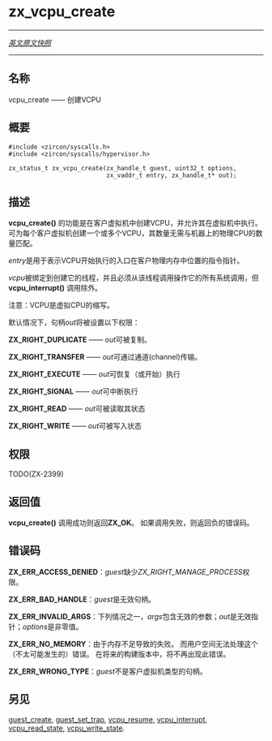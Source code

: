 # zx_vcpu_create
---

[*英文原文快照*](https://github.com/fuchsia-mirror/zircon/blob/18df557635b5b32816f0236ce8ee64d38bf42188/docs/syscalls/vcpu_create.md)

---
<!-- ## NAME -->
## 名称

<!-- vcpu_create - create a VCPU -->
vcpu_create —— 创建VCPU

<!-- ## SYNOPSIS -->
## 概要

```
#include <zircon/syscalls.h>
#include <zircon/syscalls/hypervisor.h>

zx_status_t zx_vcpu_create(zx_handle_t guest, uint32_t options,
                           zx_vaddr_t entry, zx_handle_t* out);
```

<!-- ## DESCRIPTION -->
## 描述

<!-- **vcpu_create**() creates a VCPU within a guest, which allows for execution
within the virtual machine. One or more VCPUs may be created per guest, where
the number of VCPUs does not need to match the number of physical CPUs on the
machine. -->
**vcpu_create()** 的功能是在客户虚拟机中创建VCPU，并允许其在虚拟机中执行。 
可为每个客户虚拟机创建一个或多个VCPU，其数量无需与机器上的物理CPU的数量匹配。

<!-- *entry* is the instruction pointer used to indicate where in guest physical
memory execution of the VCPU should start. -->
*entry*是用于表示VCPU开始执行的入口在客户物理内存中位置的指令指针。

<!-- *vcpu* is bound to the thread that created it, and all syscalls that operate on
it must be called from the same thread, with the exception of
**vcpu_interrupt**(). -->
*vcpu*被绑定到创建它的线程，并且必须从该线程调用操作它的所有系统调用，但**vcpu_interrupt()** 调用除外。

<!-- N.B. VCPU is an abbreviation of virtual CPU. -->
注意：VCPU是虚拟CPU的缩写。

<!-- The following rights will be set on the handle *out* by default: -->
默认情况下，句柄*out*将被设置以下权限：

<!-- **ZX_RIGHT_DUPLICATE** — *out* may be duplicated. -->
**ZX_RIGHT_DUPLICATE** —— *out*可被复制。

<!-- **ZX_RIGHT_TRANSFER** — *out* may be transferred over a channel. -->
**ZX_RIGHT_TRANSFER** —— *out*可通过通道(channel)传输。

<!-- **ZX_RIGHT_EXECUTE** — *out* may have its execution resumed (or begun) -->
**ZX_RIGHT_EXECUTE** —— *out*可恢复（或开始）执行

<!-- **ZX_RIGHT_SIGNAL** — *out* may be interrupted -->
**ZX_RIGHT_SIGNAL** —— *out*可中断执行

<!-- **ZX_RIGHT_READ** — *out* may have its state read -->
**ZX_RIGHT_READ** —— *out*可被读取其状态

<!-- **ZX_RIGHT_WRITE** — *out* may have its state written -->
**ZX_RIGHT_WRITE** —— *out*可被写入状态

<!-- ## RIGHTS -->
## 权限

TODO(ZX-2399)

<!-- ## RETURN VALUE -->
## 返回值

<!-- **vcpu_create**() returns ZX_OK on success. On failure, an error value is
returned. -->
**vcpu_create()** 调用成功则返回**ZX_OK**。
如果调用失败，则返回负的错误码。

<!-- ## ERRORS -->
## 错误码

<!-- 
**ZX_ERR_ACCESS_DENIED** *guest* does not have the *ZX_RIGHT_MANAGE_PROCESS*
right. -->
**ZX_ERR_ACCESS_DENIED**：*guest*缺少*ZX_RIGHT_MANAGE_PROCESS*权限。

<!-- **ZX_ERR_BAD_HANDLE** *guest* is an invalid handle. -->
**ZX_ERR_BAD_HANDLE**：*guest*是无效句柄。

<!-- **ZX_ERR_INVALID_ARGS** *args* contains an invalid argument, or *out* is an
invalid pointer, or *options* is nonzero. -->
**ZX_ERR_INVALID_ARGS**：下列情况之一，*args*包含无效的参数；*out*是无效指针；*options*是非零值。

<!-- **ZX_ERR_NO_MEMORY**  Failure due to lack of memory.
There is no good way for userspace to handle this (unlikely) error.
In a future build this error will no longer occur. -->
**ZX_ERR_NO_MEMORY**：由于内存不足导致的失败。
而用户空间无法处理这个（不太可能发生的）错误。
在将来的构建版本中，将不再出现此错误。

<!-- **ZX_ERR_WRONG_TYPE** *guest* is not a handle to a guest. -->
**ZX_ERR_WRONG_TYPE**：*guest*不是客户虚拟机类型的句柄。

<!-- ## SEE ALSO -->
## 另见

[guest_create](guest_create.md),
[guest_set_trap](guest_set_trap.md),
[vcpu_resume](vcpu_resume.md),
[vcpu_interrupt](vcpu_interrupt.md),
[vcpu_read_state](vcpu_read_state.md),
[vcpu_write_state](vcpu_write_state.md).